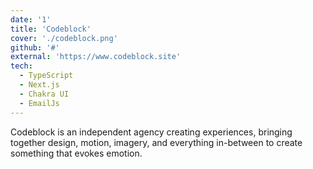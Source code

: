 ```yaml
---
date: '1'
title: 'Codeblock'
cover: './codeblock.png'
github: '#'
external: 'https://www.codeblock.site'
tech:
  - TypeScript
  - Next.js
  - Chakra UI
  - EmailJs
---
```


Codeblock is an independent agency creating experiences, bringing together design, motion, imagery, and everything in-between to create something that evokes emotion.
